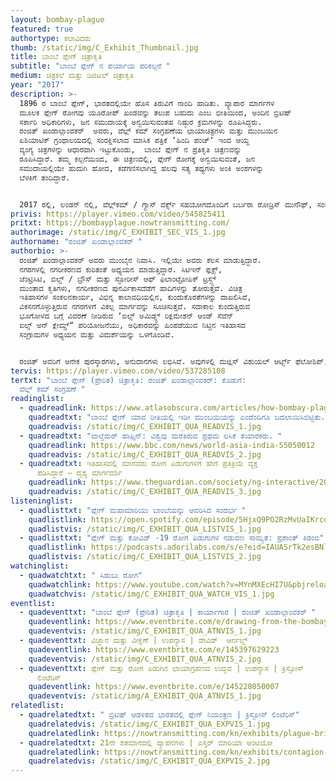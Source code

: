 ```yaml
---
layout: bombay-plague
featured: true
authortype: ಕಲಾವಿದರು
thumb: /static/img/C_Exhibit_Thumbnail.jpg
title: ಬಾಂಬೆ ಪ್ಲೇಗ್‌ ಚಿತ್ರಾಕೃತಿ
subtitle: "ಬಾಂಬೆ ಪ್ಲೇಗ್‌ ನ ಪರ್ಯಾಯ ಪರಿಕಲ್ಪನೆ "
medium: ಚಿತ್ರಕಲೆ ಮತ್ತು ಡಿಜಿಟಲ್‌ ಚಿತ್ರಾಕೃತಿ
year: "2017"
description: >-
  1896 ರ ಬಾಂಬೆ ಪ್ಲೇಗ್‌, ಭಾರತದಲ್ಲಿಯೇ ಹೊಸ ತಿರುವಿಗೆ ನಾಂದಿ ಹಾಡಿತು. ವ್ಯಾಪಾರ ಮಾರ್ಗಗಳ
  ಮೂಲಕ ಪ್ಲೇಗ್‌ ರೋಗವು ಯೂರೋಪ್‌ ಖಂಡವನ್ನು ತಲುಪ ಬಹುದು ಎಂಬ ಭೀತಿಯಿಂದ, ಅಂದಿನ ಬ್ರಿಟಿಷ್‌
  ಸರ್ಕಾರಿ ಅಧಿಕಾರಿಗಳು, ಜನ ಸಮುದಾಯಕ್ಕೆ ಅನ್ವಯಿಸುವಂತಹ ನಿಷ್ಠುರ ಕ್ರಮಗಳನ್ನು ರೂಪಿಸಿದ್ದರು.
  ರಂಜಿತ್‌ ಖಂಡಾಲ್ಗಾಂವಕರ್‌  ಅವರು, ವೆಲ್ಲ್ ಕಮ್‌ ಸಂಗ್ರಹಣೆಯ ಛಾಯಾಚಿತ್ರಗಳು ಮತ್ತು ಮುಂಬಯಿನ
  ಏಶಿಯಾಟಿಕ್‌ ಗ್ರಂಥಾಲಯದಲ್ಲಿ ಸಂರಕ್ಷಿಸಲಾದ ಮಾಸಿಕ ಪತ್ರಿಕೆ ʼಹಿಂದಿ ಪಂಚ್‌ʼ ಇಂದ ಆಯ್ದ
  ವ್ಯಂಗ್ಯ ಚಿತ್ರಗಳನ್ನು ಆಧಾರವಾಗಿ ಇಟ್ಟುಕೊಂಡು,  ಬಾಂಬೆ ಪ್ಲೇಗ್ ನ ಪ್ರತಿಕೃತಿ ಚಿತ್ರಣವನ್ನು
  ರೂಪಿಸಿದ್ದಾರೆ. ತಮ್ಮ ಕಲ್ಪನೆಯಿಂದ, ಈ ಚಿತ್ರಣದಲ್ಲಿ, ಪ್ಲೇಗ್‌ ರೋಗಕ್ಕೆ ಅನ್ವಯಿಸುವಂತೆ, ಜನ
  ಸಮುದಾಯಲ್ಲಿಯೇ ಹುದುಗಿ ಹೋದ, ಕಡೆಗಣಿಸಲಾಗಿದ್ದ ಹಲವು ಸತ್ಯ ತಥ್ಯಗಳು ಅಂಕಿ ಅಂಶಗಳನ್ನು
  ಬೆಳಕಿಗೆ ತಂದಿದ್ದಾರೆ. 


  2017 ರಲ್ಲಿ, ಲಂಡನ್ ನಲ್ಲಿ, ವೆಲ್ಲ್‌ಕಮ್‌ / ಗ್ಯಾಸ್‌ ವರ್ಕ್ಸ್‌ ಸಹಯೋಗದೊಂದಿಗೆ ಬರ್ಬರಾ ರೋಡ್ರಿಸ್‌ ಮುನೌಫ್‌,‌ ಸಂಯೋಜಿಸಿದ ʼಆಯುರ್ವೇದಿಕ್‌ ಮ್ಯಾನ್”‌ ಪ್ರದರ್ಶನದ ಅಂಗವಾಗಿ ವೆಲ್ಲ್‌ಕಮ್‌ ಸಂಗ್ರಹಣೆಯ ಮೂಲಕ ಈ ಕಾರ್ಯಕ್ರಮವನ್ನು ಮೂಲತಃ ಆಯೋಜಿಸಲಾಗಿತ್ತು.
privis: https://player.vimeo.com/video/545825411
pritxt: https://bombayplague.nowtransmitting.com/
authorimage: /static/img/C_EXHIBIT_SEC_VIS_1.jpg
authorname: "ರಂಜಿತ್‌ ಖಂಡಾಲ್ಗಾಂವಕರ್‌ "
authorbio: >-
  ರಂಜಿತ್‌ ಖಂಡಾಲ್ಗಾಂವಕರ್‌ ಅವರು ಮುಂಬೈನ ನಿವಾಸಿ. ಇಲ್ಲಿಯೇ ಅವರು ಕೆಲಸ ಮಾಡುತ್ತಿದ್ದಾರೆ.
  ನಗರಗಳಲ್ಲಿ ನಗರೀಕರಣದ ಕುರಿತಂತೆ ಅಧ್ಯಯನ ಮಾಡುತ್ತಿದ್ದಾರೆ. ಸಿಟಿಇನ್‌ ಫ್ಲಕ್ಸ್‌,
  ಜೆಂಟ್ರಿಸಿಟಿ, ಬಿಲ್ಡ್ / ಬ್ರೌಸ್‌ ಮತ್ತು ಸ್ಟೋರೀಸ್‌ ಆಫ್‌ ಫಿಲಾಂಟ್ರೋಪಿಕ್‌ ಟ್ರಸ್ಟ್ಸ್‌
  ಮುಂತಾದ ಕೃತಿಗಳು, ನಗರೀಕರಣದ ಪುನರ್ವಿಕಾಸದೆಡೆಗೆ ಹಾದಿಗಳನ್ನು ತೋರುತ್ತವೆ. ವಿಚಿತ್ರ
  ಇತಿಹಾಸಗಳ ಸಂಕಲನಕಾರ್ಯ, ವಿಭಿನ್ನ ಕಾಲಾವಧಿಯಲ್ಲಿನ, ಕುಂದುಕೊರತೆಗಳನ್ನು ದಾಖಲಿಸಿವೆ,
  ವಿಕಸನಗೊಳ್ಳುತ್ತಿರುವ ನಗರಗಳಿಗೆ ವಿಕಲ್ಪ ಮಾರ್ಗವನ್ನು ಸೂಚಿಸುತ್ತವೆ. ಸದಾಕಾಲ ಕುಂದುತ್ತಿರುವ
  ಭೂಗೋಳದ ಬಗ್ಗೆ ವಿವರಣೆ ನೀಡಿರುವ ʼಐಲ್ಸ್‌ ಅಮಿಡ್ಸ್ಟ್‌ ರಿಕ್ಲಮೇಶನ್‌ ಆಂಡ್‌ ಸೆವೆನ್‌
  ಐಲ್ಸ್‌ ಅನ್‌ ಕ್ಲೇಮ್ಡ್‌“ ಪರಿಯೋಜನೆಯು, ಅಧಿಕಾರವನ್ನು ಹಿಂಪಡೆಯುವ ನಿಟ್ಟಿನ ಇತಿಹಾಸದ
  ಸಂಗ್ರಾಮಗಳ ಅಧ್ಯಯನ ಮತ್ತು ವಿಮರ್ಶೆಯನ್ನು ಒಳಗೊಂಡಿವೆ.       


  ರಂಜಿತ್‌ ಅವರಿಗೆ ಅನೇಕ ಪುರಸ್ಕಾರಗಳು, ಅನುದಾನಗಳು ಲಭಿಸಿವೆ. ಅವುಗಳಲ್ಲಿ ಮಜ್ಲಿಸ್‌ ವಿಶುಯಲ್‌ ಆರ್ಟ್ಸ್‌ ಫೆಲೋಶಿಪ್‌, ಯೂ.ಡಿ.ಆರ್.ಐ ಆರ್ಖಿಟೆಕ್ಚರಲ್‌ ಫೆಲೋಶಿಪ್‌, ಲೆವೆರ್‌ ಹುಲ್ಮೆ ಆರ್ಟಿಸ್ಟ್‌ ರೆಸಿಡೆಂಸಿ, ಸಾಯಿ ಹಾರ್ವರ್ಡ್‌ ಯೂನಿವರ್ಸಿಟಿ ಆರ್ಟಿಸ್ಟ್‌ ರೆಸಿಡೆಂಸಿ ಹಾಗೂ ವೆಲ್‌ಕಮ್‌ ಟ್ರಸ್ಟ್‌ ನಿಂದ ಸೀಡ್‌ ಫಂಡಿಂಗ್‌ ಪುರಸ್ಕಾರ ಲಭಿಸಿವೆ.
tervis: https://player.vimeo.com/video/537285108
tertxt: "ಬಾಂಬೆ ಪ್ಲೇಗ್‌ (ಪ್ರೇರಿತ) ಚಿತ್ರಾಕೃತಿ: ರಂಜಿತ್‌ ಖಂಡಾಲ್ಗಾಂವಕರ್‌: ಕೊಡುಗೆ:
  ವೆಲ್ಲ್ ಕಮ್‌ ಸಂಗ್ರಹಣೆ "
readinglist:
  - quadreadlink: https://www.atlasobscura.com/articles/how-bombay-plague-changed-mumbai
    quadreadtxt: "ಬಾಂಬೆ ಪ್ಲೇಗ್ ಯಾವ ರೀತಿಯಲ್ಲಿ ಇಡೀ ಮುಂಬಯಿಯನ್ನು ಎಂದೆಂದಿಗೂ ಬದಲಾಯಿಸಿಬಿಟ್ಟಿತು. "
    quadreadvis: /static/img/C_EXHIBIT_QUA_READVIS_1.jpg
  - quadreadtxt: "ವಾಲ್ಡೆಮರ್‌ ಹಾಫ್ಕಿನ್‌: ವಿಶ್ವವು ಮರೆತಿರುವ ಪ್ರಥಮ ಲಸಿಕೆ ತಯಾರಕರು. "
    quadreadlink: https://www.bbc.com/news/world-asia-india-55050012
    quadreadvis: /static/img/C_EXHIBIT_QUA_READVIS_2.jpg
  - quadreadtxt: ಇತಿಹಾಸದಲ್ಲಿ ಮಾನವರು ರೋಗ ಪಿಡುಗುಗಳಿಗೆ ಹೇಗೆ ಪ್ರತಿಕ್ರಿಯೆ ವ್ಯಕ್ತ
      ಪಡಿಸಿದ್ದಾರೆ – ದೃಶ್ಯ ಮಾರ್ಗದರ್ಶಿ
    quadreadlink: https://www.theguardian.com/society/ng-interactive/2020/apr/29/how-humans-have-reacted-to-pandemics-through-history-a-visual-guide
    quadreadvis: /static/img/C_EXHIBIT_QUA_READVIS_3.jpg
listeninglist:
  - quadlisttxt: "ಪ್ಲೇಗ್‌ ಮಹಾಮಾರಿಯು ಬಾಂಬೆಯನ್ನು ಆವರಿಸಿದ ಸಂದರ್ಭ "
    quadlistlink: https://open.spotify.com/episode/5HjxQ9PO2RzMvUaIKrcq9A
    quadlistvis: /static/img/C_EXHIBIT_QUA_LISTVIS_1.jpg
  - quadlisttxt: "ಪ್ಲೇಗ್‌ ಮತ್ತು ಕೋವಿಡ್‌ -19 ರೋಗ ಪಿಡುಗುಗಳ ನಡುವಣ ಸಾಮ್ಯತೆ: ಪ್ರಶಾಂತ್‌ ಕಿಡಂಬಿ"
    quadlistlink: https://podcasts.adorilabs.com/s/e?eid=IAUASrTk2esBNlB6
    quadlistvis: /static/img/C_EXHIBIT_QUA_LISTVIS_2.jpg
watchinglist:
  - quadwatchtxt: " ಸಿಡುಬು ರೋಗ"
    quadwatchlink: https://www.youtube.com/watch?v=MYnMXEcHI7U&pbjreload=101
    quadwatchvis: /static/img/C_EXHIBIT_QUA_WATCH_VIS_1.jpg
eventlist:
  - quadeventtxt: "ಬಾಂಬೆ ಪ್ಲೇಗ್‌ (ಪ್ರೇರಿತ) ಚಿತ್ರಾಕೃತಿ | ಕಾರ್ಯಾಗಾರ | ರಂಜಿತ್‌ ಖಂಡಾಲ್ಗಾಂವಕರ್‌ "
    quadeventlink: https://www.eventbrite.com/e/drawing-from-the-bombay-plague-workshop-registration-148222681029
    quadeventvis: /static/img/C_EXHIBIT_QUA_ATNVIS_1.jpg
  - quadeventtxt: ವಿಜ್ಞಾನ ಮತ್ತು ವೀಕ್ಞಣೆ | ಉಪನ್ಯಾಸ | ಡೇವಿಡ್‌  ಆರ್ನಲ್ಡ್
    quadeventlink: https://www.eventbrite.com/e/145397629223
    quadeventvis: /static/img/C_EXHIBIT_QUA_ATNVIS_2.jpg
  - quadeventtxt: ಪ್ಲೇಗ್‌ ಮತ್ತು ರೋಗ ಪಿಡುಗಿನ ಛಾಯಾಗ್ರಹಣದ ಉದ್ಭವ | ಉಪನ್ಯಾಸ | ಕ್ರಿಸ್ಟೋಸ್‌
      ಲಿಂಟೆರಿಸ್‌
    quadeventlink: https://www.eventbrite.com/e/145228050007
    quadeventvis: /static/img/A_EXHIBIT_QUA_ATNVIS_1.jpg
relatedlist:
  - quadrelatedtxt: " ಬ್ರಿಟಿಷ್‌ ಆಡಳಿತದ ಭಾರತದಲ್ಲಿ ಪ್ಲೇಗ್‌ ನಿಯಂತ್ರಣ | ಕ್ರಿಸ್ಟೋಸ್‌ ಲಿಂಟೆರಿಸ್‌"
    quadrelatedvis: /static/img/C_EXHIBIT_QUA_EXPVIS_1.jpg
    quadrelatedlink: https://nowtransmitting.com/kn/exhibits/plague-british-india/
  - quadrelatedtxt: 21ನೇ ಶತಮಾನದಲ್ಲಿ ವ್ಯಾಪನಗಳು | ಎಸ್ತರ್‌ ಮಾರಿಯಾ ಆಂಟಿಯೋ
    quadrelatedlink: https://nowtransmitting.com/kn/exhibits/contagion-21st-century/
    quadrelatedvis: /static/img/C_EXHIBIT_QUA_EXPVIS_2.jpg
---
```

